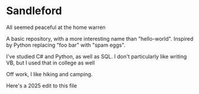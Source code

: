 # Sandleford
All seemed peaceful at the home warren 

A basic repository, with a more interesting name than "hello-world". Inspired by Python replacing "foo bar" with "spam eggs". 

I've studied C# and Python, as well as SQL. I don't particularly like writing VB, but I used that in college as well

Off work, I like hiking and camping. 

Here's a 2025 edit to this file 